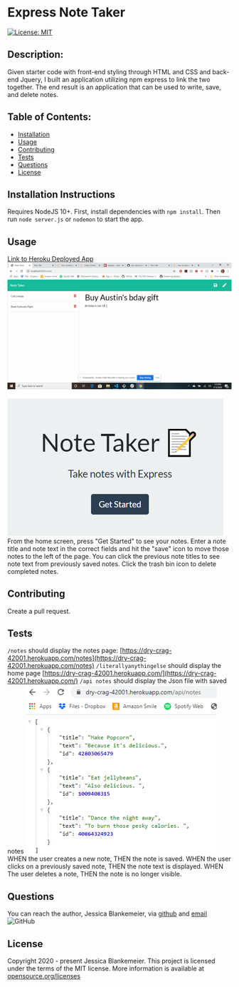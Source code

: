 # Express Note Taker
[![License: MIT](https://img.shields.io/badge/License-MIT-yellow.svg)](https://opensource.org/licenses/MIT)
## Description:  
 Given starter code with front-end styling through HTML and CSS and back-end Jquery, I built an application utilizing npm express to link the two together. The end result is an application that can be used to write, save, and delete notes. 

    
## Table of Contents:
* [Installation](#installation-instructions)
* [Usage](#usage)
* [Contributing](#contributing)
* [Tests](#tests)
* [Questions](#questions)
* [License](#license-info)

## Installation Instructions
Requires NodeJS 10+. First, install dependencies with `npm install`. Then run `node server.js` or `nodemon` to start the app. 

## Usage
[Link to Heroku Deployed App](https://dry-crag-42001.herokuapp.com/)
![Demonstration](https://github.com/jessicablank/note-taker/blob/master/demo.gif)
![Homepage](https://github.com/jessicablank/note-taker/blob/master/homepage.PNG)
From the home screen, press "Get Started" to see your notes. Enter a note title and note text in the correct fields and hit the "save" icon to move those notes to the left of the page. You can click the previous note titles to see note text from previously saved notes. Click the trash bin icon to delete completed notes. 

## Contributing
Create a pull request. 

## Tests
`/notes` should display the notes page: [https://dry-crag-42001.herokuapp.com/notes](https://dry-crag-42001.herokuapp.com/notes)
`/literallyanythingelse` should display the home page [https://dry-crag-42001.herokuapp.com/](https://dry-crag-42001.herokuapp.com/)
`/api notes` should display the Json file with saved notes ![JSON](https://github.com/jessicablank/note-taker/blob/master/JSON.PNG)
WHEN the user creates a new note, THEN the note is saved.
WHEN the user clicks on a previously saved note, THEN the note text is displayed. 
WHEN The user deletes a note, THEN the note is no longer visible. 

## Questions
You can reach the author, Jessica Blankemeier,  via [github](http://github.com/jessicablank) and [email](mailto:jessicablankemeier@gmail.com)
![GitHub](https://img.shields.io/github/followers/jessicablank?label=follow&style=social)

## License
Copyright 2020 - present Jessica Blankemeier.
This project is licensed under the terms of the MIT license. 
More information is available at [opensource.org/licenses](https://opensource.org/licenses/MIT)
